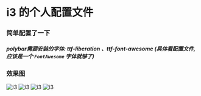# i3 的个人配置文件

### 简单配置了一下  
##### polybar需要安装的字体: ttf-liberation 、ttf-font-awesome (具体看配置文件,应该是一个 `FontAwesome` 字体就够了)
### 效果图

![i3](https://ae01.alicdn.com/kf/U54b6366420a947b7b7c377c36d51e0bdZ.jpg)
![i3](https://ae01.alicdn.com/kf/Ubcd1c7986ceb4ca9808e4828624331d7Y.jpg)
![i3](https://ae01.alicdn.com/kf/U6f251dbf5dfe4e53a5cb4b1476a3b150t.jpg)
![i3](https://ae01.alicdn.com/kf/U839abdeed82241dc9480bc9d174f5520x.jpg)
